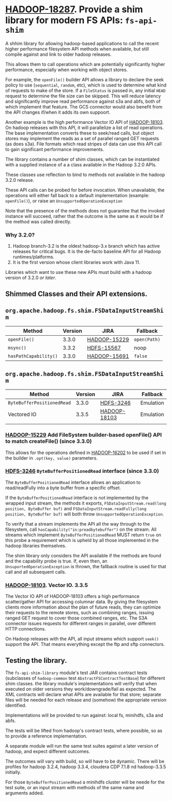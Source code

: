 # [HADOOP-18287](https://issues.apache.org/jira/browse/HADOOP-18103). Provide a shim library for modern FS APIs: `fs-api-shim`

A shhim library for allowing hadoop-based applications to call the recent higher performance filesystem API
methods when available, but still compile against and link to older hadoop releases.

This allows them to call operations which are potentially significantly
higher performance, especially when working with object stores.

For example, the `openFile()` builder API allows a library to declare
the seek policy to use (`sequential`, `random`, etc), which is
used to determine what kind of requests to make of the store.
If a `FileStatus` is passed in, any initial `HEAD` request to determine the file size
can be skipped. This will reduce latency and significantly
improve read performance against s3a and abfs, both of which
implement that feature. The GCS connector would also benefit
from the API changes if/when it adds its own suppoort. 

Another example is the high performance Vector IO API
of [HADOOP-18103](https://issues.apache.org/jira/browse/HADOOP-18103).
On hadoop releases with this API, it will parallelize a list
of read operations.
The base implementation converts these to seek/read calls,
but object stores may implement the reads as a set of
parallel ranged GET requests (as does s3a).
File formats which read stripes of data can use this API
call to gain significant performance improvements.

The library contains a number of shim classes, which can
be instantiated with a supplied instance of a a class available
in the Hadoop 3.2.0 APIs.

These classes use reflection to bind to methods not available in the
hadoop 3.2.0 release.

These API calls can be probed for before invocation.
When unavailable, the operations will either fall back to a default
implementation (example: `openFile()`), or raise
an `UnsupportedOperationException`

Note that the presence of the methods does not guarantee that the
invoked instance will succeed, rather that the outcome is the same
as it would be if the method was called directly.

### Why 3.2.0?

1. Hadoop branch-3.2 is the oldest hadoop-3.x branch which has active releases for critical
bugs. It is the de-facto baseline API for all Hadoop runtimes/platforms.
2. It is the first version whose client libraries work with Java 11.

Libraries which want to use these new APIs must build with a hadoop version of 3.2.0
*or later*.


## Shimmed Classes and their API extensions.



## `org.apache.hadoop.fs.shim.FSDataInputStreamShim`

| Method                  | Version     | JIRA                                                               | Fallback                   |
|-------------------------|-------------|--------------------------------------------------------------------|----------------------------|
| `openFile()`            | 3.3.0       | [HADOOP-15229](https://issues.apache.org/jira/browse/HADOOP-15229) | `open(Path)`               |
| `msync()`               | 3.3.2       | [HDFS-15567](https://issues.apache.org/jira/browse/HDFS-15567)     | noop                       |
| `hasPathCapability()`   | 3.3.0       | [HADOOP-15691](https://issues.apache.org/jira/browse/HADOOP-15691) | `false`                    |


## `org.apache.hadoop.fs.shim.FSDataInputStreamShim`

| Method                     | Version | JIRA                                                               | Fallback                        |
|----------------------------|---------|--------------------------------------------------------------------|---------------------------------|
| `ByteBufferPositionedRead` | 3.3.0   | [HDFS-3246](https://issues.apache.org/jira/browse/HDFS-3246])      | Emulation                       |
| Vectored IO                | 3.3.5   | [HADOOP-18103](https://issues.apache.org/jira/browse/HADOOP-18103) | Emulation |
|                            |         |                                                                    |                                 |

### [HADOOP-15229](https://issues.apache.org/jira/browse/HADOOP-15229) Add FileSystem builder-based openFile() API to match createFile() (since 3.3.0)

This allows for the operations defined in [HADOOP-16202](https://issues.apache.org/jira/browse/ADOOP-16202) to be used if
set in the builder in `.opt(key, value)` parameters.

### [HDFS-3246](https://issues.apache.org/jira/browse/HDFS-3246]) `ByteBufferPositionedRead` interface (since 3.3.0)

The `ByteBufferPositionedRead` interface allows an application to read/readFully into
a byte buffer from a specific offset.

If the `ByteBufferPositionedRead` interface is not implemented by the wrapped input stream,
the methods it exports, `FSDataInputStream.read(long position, ByteBuffer buf)` and
`FSDataInputStream.readFully(long position, ByteBuffer buf)` 
will both throw `UnsupportedOperationException`.

To verify that a stream implements the API all the way through to the filesystem, 
call `hasCapability("in:preadbytebuffer")`
on the stream.
All streams which implement `ByteBufferPositionedRead` MUST return `true` on this probe
a requirement which is upheld by all those implemented in the hadoop libraries themselves.

The shim library only considers the API available if the methods are found and the capability
probe is true. If, even then, an `UnsuportedOperationException` is thrown, the fallback routine
is used for that call and all subsequent calls.

### [HADOOP-18103](https://issues.apache.org/jira/browse/HADOOP-18103). Vector IO. 3.3.5

The Vector IO API of HADOOP-18103 offers a high performance scatter/gather API for accessing columnar data.
By giving the filesystem clients more information about the plan of future reads, they can optimize
their requests to the remote stores, such as combining ranges, issuing ranged GET request to cover those combined ranges, etc.
The S3A connector issues requests for different ranges in parallel, over different HTTP connections.

On Hadoop releases with the API, all input streams which support `seek()` support the API.
That means everything except the ftp and sftp connectors.

## Testing the library.


The `fs-api-shim-library` module's test JAR contains contract tests
(subclasses of `hadoop-common` test `AbstractFSContractTestBase`) for different shim classes.
the library module's implementations will verify that when executed on older versions they work/downgrade/fail as expected.
The XML contracts will declare what APIs are available for that store; separate files will be needed for each
release and (somehow) the appropriate version identified.

Implementations will be provided to run against: local fs, minihdfs, s3a and abfs.

The tests will be lifted from hadoop's contract tests, where possible, so as to provide
a reference implementation. 

A separate module will run the same test suites against a later version of hadoop, and expect different outcomes.

The outcomes will vary with build, so will have to be dynamic.
There will be profiles for hadoop 3.2.4, hadoop 3.3.4, cloudera CDP 7.1.8 nd hadoop-3.3.5 initially.

For those `ByteBufferPositionedRead` a minihdfs cluster will be neede for the test suite,
or an input stream with methods of the same name and arguments added.
